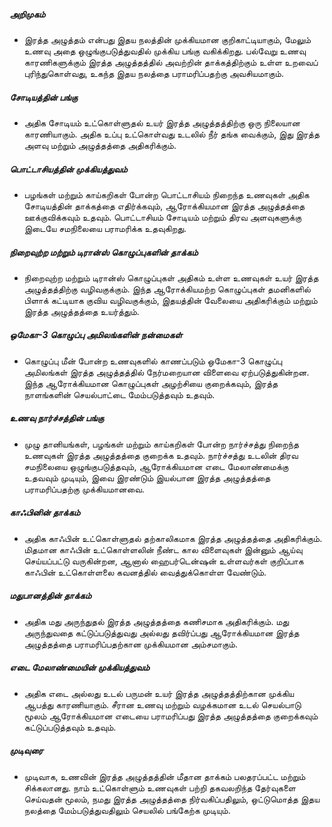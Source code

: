 ##### அறிமுகம்
* இரத்த அழுத்தம் என்பது இதய நலத்தின் முக்கியமான குறிகாட்டியாகும், மேலும் உணவு அதை ஒழுங்குபடுத்துவதில் முக்கிய பங்கு வகிக்கிறது. பல்வேறு உணவு காரணிகளுக்கும் இரத்த அழுத்தத்தில் அவற்றின் தாக்கத்திற்கும் உள்ள உறவைப் புரிந்துகொள்வது, உகந்த இதய நலத்தை பராமரிப்பதற்கு அவசியமாகும்.

##### சோடியத்தின் பங்கு
* அதிக சோடியம் உட்கொள்ளுதல் உயர் இரத்த அழுத்தத்திற்கு ஒரு நிலையான காரணியாகும். அதிக உப்பு உட்கொள்வது உடலில் நீர் தங்க வைக்கும், இது இரத்த அளவு மற்றும் அழுத்தத்தை அதிகரிக்கும்.

##### பொட்டாசியத்தின் முக்கியத்துவம்
* பழங்கள் மற்றும் காய்கறிகள் போன்ற பொட்டாசியம் நிறைந்த உணவுகள் அதிக சோடியத்தின் தாக்கத்தை எதிர்க்கவும், ஆரோக்கியமான இரத்த அழுத்தத்தை ஊக்குவிக்கவும் உதவும். பொட்டாசியம் சோடியம் மற்றும் திரவ அளவுகளுக்கு இடையே சமநிலையை பராமரிக்க உதவுகிறது.

##### நிறைவுற்ற மற்றும் டிரான்ஸ் கொழுப்புகளின் தாக்கம்
* நிறைவுற்ற மற்றும் டிரான்ஸ் கொழுப்புகள் அதிகம் உள்ள உணவுகள் உயர் இரத்த அழுத்தத்திற்கு வழிவகுக்கும். இந்த ஆரோக்கியமற்ற கொழுப்புகள் தமனிகளில் பிளாக் கட்டியாக குவிய வழிவகுக்கும், இதயத்தின் வேலையை அதிகரிக்கும் மற்றும் இரத்த அழுத்தத்தை உயர்த்தும்.

##### ஒமேகா-3 கொழுப்பு அமிலங்களின் நன்மைகள்
* கொழுப்பு மீன் போன்ற உணவுகளில் காணப்படும் ஒமேகா-3 கொழுப்பு அமிலங்கள் இரத்த அழுத்தத்தில் நேர்மறையான விளைவை ஏற்படுத்துகின்றன. இந்த ஆரோக்கியமான கொழுப்புகள் அழற்சியை குறைக்கவும், இரத்த நாளங்களின் செயல்பாட்டை மேம்படுத்தவும் உதவும்.

##### உணவு நார்ச்சத்தின் பங்கு
* முழு தானியங்கள், பழங்கள் மற்றும் காய்கறிகள் போன்ற நார்ச்சத்து நிறைந்த உணவுகள் இரத்த அழுத்தத்தை குறைக்க உதவும். நார்ச்சத்து உடலின் திரவ சமநிலையை ஒழுங்குபடுத்தவும், ஆரோக்கியமான எடை மேலாண்மைக்கு உதவவும் முடியும், இவை இரண்டும் இயல்பான இரத்த அழுத்தத்தை பராமரிப்பதற்கு முக்கியமானவை.

##### காஃபினின் தாக்கம்
* அதிக காஃபின் உட்கொள்ளுதல் தற்காலிகமாக இரத்த அழுத்தத்தை அதிகரிக்கும். மிதமான காஃபின் உட்கொள்ளலின் நீண்ட கால விளைவுகள் இன்னும் ஆய்வு செய்யப்பட்டு வருகின்றன, ஆனால் ஹைபர்டென்ஷன் உள்ளவர்கள் குறிப்பாக காஃபின் உட்கொள்ளலை கவனத்தில் வைத்துக்கொள்ள வேண்டும்.

##### மதுபானத்தின் தாக்கம்
* அதிக மது அருந்துதல் இரத்த அழுத்தத்தை கணிசமாக அதிகரிக்கும். மது அருந்துவதை கட்டுப்படுத்துவது அல்லது தவிர்ப்பது ஆரோக்கியமான இரத்த அழுத்தத்தை பராமரிப்பதற்கான முக்கியமான அம்சமாகும்.

##### எடை மேலாண்மையின் முக்கியத்துவம்
* அதிக எடை அல்லது உடல் பருமன் உயர் இரத்த அழுத்தத்திற்கான முக்கிய ஆபத்து காரணியாகும். சீரான உணவு மற்றும் வழக்கமான உடல் செயல்பாடு மூலம் ஆரோக்கியமான எடையை பராமரிப்பது இரத்த அழுத்தத்தை குறைக்கவும் கட்டுப்படுத்தவும் உதவும்.

##### முடிவுரை
* முடிவாக, உணவின் இரத்த அழுத்தத்தின் மீதான தாக்கம் பலதரப்பட்ட மற்றும் சிக்கலானது. நாம் உட்கொள்ளும் உணவுகள் பற்றி தகவலறிந்த தேர்வுகளை செய்வதன் மூலம், நமது இரத்த அழுத்தத்தை நிர்வகிப்பதிலும், ஒட்டுமொத்த இதய நலத்தை மேம்படுத்துவதிலும் செயலில் பங்கேற்க முடியும்.
